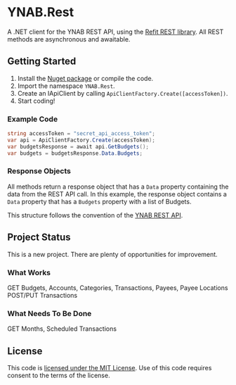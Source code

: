 # YNAB.Rest
A .NET client for the YNAB REST API, using the [Refit REST library](https://github.com/reactiveui/refit). All REST methods are asynchronous and awaitable.

## Getting Started
1. Install the [Nuget package](https://www.nuget.org/packages/YNAB.Rest/) or compile the code.
2. Import the namespace `YNAB.Rest`.
3. Create an IApiClient by calling `ApiClientFactory.Create([accessToken])`.
4. Start coding!

### Example Code
```cs
string accessToken = "secret_api_access_token";
var api = ApiClientFactory.Create(accessToken);
var budgetsResponse = await api.GetBudgets();
var budgets = budgetsResponse.Data.Budgets;
```

### Response Objects
All methods return a response object that has a `Data` property containing the data from the REST API call. In this example, the response object contains a `Data` property that has a `Budgets` property with a list of Budgets.

This structure follows the convention of the [YNAB REST API](https://api.youneedabudget.com/v1).

## Project Status
This is a new project. There are plenty of opportunities for improvement.

### What Works
GET Budgets, Accounts, Categories, Transactions, Payees, Payee Locations
POST/PUT Transactions

### What Needs To Be Done
GET Months, Scheduled Transactions  

## License
This code is [licensed under the MIT License](LICENSE). Use of this code requires consent to the terms of the license.
